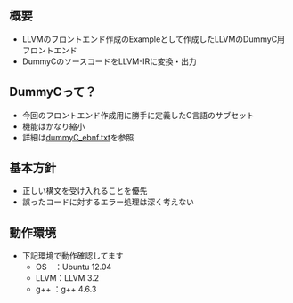 ## 概要
* LLVMのフロントエンド作成のExampleとして作成したLLVMのDummyC用フロントエンド
* DummyCのソースコードをLLVM-IRに変換・出力


## DummyCって？
* 今回のフロントエンド作成用に勝手に定義したC言語のサブセット
* 機能はかなり縮小
* 詳細は[dummyC_ebnf.txt](dummyC_ebnf.txt)を参照


## 基本方針
* 正しい構文を受け入れることを優先
* 誤ったコードに対するエラー処理は深く考えない


## 動作環境
* 下記環境で動作確認してます
  * OS　：Ubuntu 12.04
  * LLVM：LLVM 3.2
  * g++ ：g++ 4.6.3
